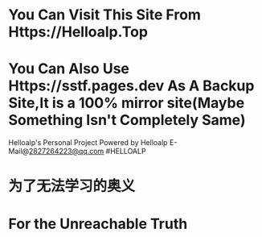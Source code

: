 # You Can Visit This Site From Https://Helloalp.Top
# You Can Also Use Https://sstf.pages.dev As A Backup Site,It is a 100% mirror site(Maybe Something Isn't Completely Same)
Helloalp's Personal Project
Powered by Helloalp
E-Mail@2827264223@qq.com
#HELLOALP
# 为了无法学习的奥义
# For the Unreachable Truth
